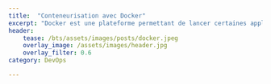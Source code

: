 ```yaml
---
title:  "Conteneurisation avec Docker"
excerpt: "Docker est une plateforme permettant de lancer certaines applications dans des conteneurs logiciels..."
header:
    tease: /bts/assets/images/posts/docker.jpeg
    overlay_image: /assets/images/header.jpg
    overlay_filter: 0.6
category: DevOps

---
```

